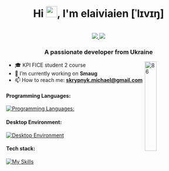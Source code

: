 <h1 align="center">Hi <img src="https://raw.githubusercontent.com/iampavangandhi/iampavangandhi/master/gifs/Hi.gif" width="30px">, I'm elaiviaien [ˈlɪvɪŋ]</h1>
 <p align="center"><br/>
   <a href="https://twitter.com/elaiviaien">
    <img src="https://img.shields.io/badge/twitter-elaiviaien-blue">
  </a>
  
  <a href="https://t.me/liumphis">
    <img src="https://img.shields.io/badge/telegram-liumphis-red">
  </a>
</p>

<h3 align="center">A passionate developer from Ukraine</h3>

<img width="25%" align="right" alt="86" src="https://i.ibb.co/GJZ9N9K/output-onlinepngtools.png" />

- 🎓 KPI FICE student 2 course
- 🔭 I’m currently working on **Smaug**
- 📫 How to reach me:
**skrypnyk.michael@gmail.com**
<h4>Programming Languages: </h4>

[![Programming Languages:](https://skillicons.dev/icons?i=py,js)](https://skillicons.dev)

<h4>Desktop Environment: </h4>

[![Desktop Environment](https://skillicons.dev/icons?i=git,kubernetes,docker,pycharm,github&perline=8)](https://skillicons.dev)

<h4>Tech stack: </h4>

[![My Skills](https://skillicons.dev/icons?i=django,fastapi,azure,mongodb,aws,gcp,jenkins,nginx,postgres,redis,selenium,vue&perline=8)](https://skillicons.dev)



